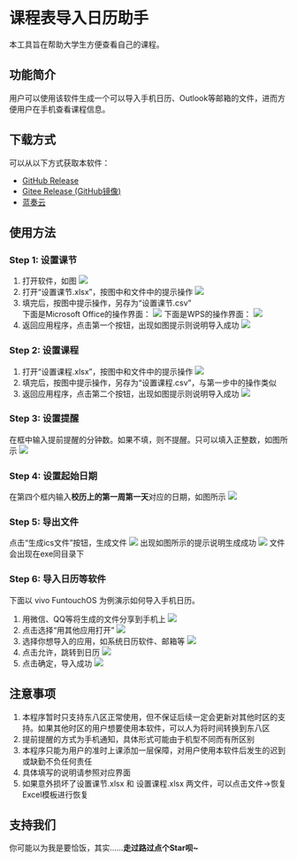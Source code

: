 # 课程表导入日历助手

本工具旨在帮助大学生方便查看自己的课程。

## 功能简介

用户可以使用该软件生成一个可以导入手机日历、Outlook等邮箱的文件，进而方便用户在手机查看课程信息。

## 下载方式

可以从以下方式获取本软件：

- [GitHub Release](https://github.com/Chen-Yuanmeng/Schedule-Helper/releases/tag/v0.1.0-alpha)
- [Gitee Release (GitHub镜像)](https://gitee.com/cyqm_zz/schedule_helper/releases/tag/v0.1.0-alpha)
- [蓝奏云](https://wwt.lanzouq.com/igCSG185pzbg)

## 使用方法

### Step 1: 设置课节
1. 打开软件，如图
![](./assets/1_1.png)
2. 打开“设置课节.xlsx”，按图中和文件中的提示操作
![](./assets/1_2.png)
3. 填完后，按图中提示操作，另存为“设置课节.csv”<br>下面是Microsoft Office的操作界面：
![](./assets/1_3.png)
下面是WPS的操作界面：
![](./assets/1_3_2.png)
4. 返回应用程序，点击第一个按钮，出现如图提示则说明导入成功
![](./assets/1_4.png)

### Step 2: 设置课程

1. 打开“设置课程.xlsx”，按图中和文件中的提示操作
![](./assets/2_1.png)
2. 填完后，按图中提示操作，另存为“设置课程.csv”，与第一步中的操作类似
3. 返回应用程序，点击第二个按钮，出现如图提示则说明导入成功
![](./assets/2_2.png)

### Step 3: 设置提醒

在框中输入提前提醒的分钟数。如果不填，则不提醒。只可以填入正整数，如图所示
![](./assets/3.png)

### Step 4: 设置起始日期

在第四个框内输入**校历上的第一周第一天**对应的日期，如图所示
![](./assets/4.png)

### Step 5: 导出文件

点击“生成ics文件”按钮，生成文件
![](./assets/5_1.png)
出现如图所示的提示说明生成成功
![](./assets/5_2.png)
文件会出现在exe同目录下

### Step 6: 导入日历等软件

下面以 vivo FuntouchOS 为例演示如何导入手机日历。

1. 用微信、QQ等将生成的文件分享到手机上
![](./assets/demo_1.jpg)
2. 点击选择“用其他应用打开”
![](./assets/demo_2.jpg)
3. 选择你想导入的应用，如系统日历软件、邮箱等
![](./assets/demo_3.jpg)
4. 点击允许，跳转到日历
![](./assets/demo_4.jpg)
5. 点击确定，导入成功
![](./assets/demo_5.jpg)

## 注意事项

1. 本程序暂时只支持东八区正常使用，但不保证后续一定会更新对其他时区的支持。如果其他时区的用户想要使用本软件，可以人为将时间转换到东八区
2. 提前提醒的方式为手机通知，具体形式可能由于机型不同而有所区别
3. 本程序只能为用户的准时上课添加一层保障，对用户使用本软件后发生的迟到或缺勤不负任何责任
4. 具体填写的说明请参照对应界面
5. 如果意外损坏了设置课节.xlsx 和 设置课程.xlsx 两文件，可以点击文件->恢复Excel模板进行恢复


## 支持我们

你可能以为我是要恰饭，其实……**走过路过点个Star呗~**
